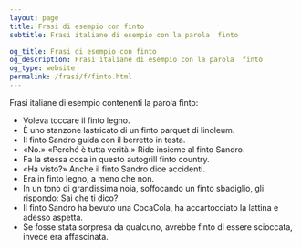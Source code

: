```yaml
---
layout: page
title: Frasi di esempio con finto 
subtitle: Frasi italiane di esempio con la parola  finto

og_title: Frasi di esempio con finto 
og_description: Frasi italiane di esempio con la parola  finto
og_type: website
permalink: /frasi/f/finto.html
---
```


Frasi italiane di esempio contenenti la parola finto:


- Voleva toccare il finto legno.
- È uno stanzone lastricato di un finto parquet di linoleum.
- Il finto Sandro guida con il berretto in testa.
- «No.» «Perché è tutta verità.» Ride insieme al finto Sandro.
- Fa la stessa cosa in questo autogrill finto country.
- «Ha visto?» Anche il finto Sandro dice accidenti.
- Era in finto legno, a meno che non.
- In un tono di grandissima noia, soffocando un finto sbadiglio, gli rispondo: Sai che ti dico?
- Il finto Sandro ha bevuto una CocaCola, ha accartocciato la lattina e adesso aspetta.
- Se fosse stata sorpresa da qualcuno, avrebbe finto di essere scioccata, invece era affascinata.
